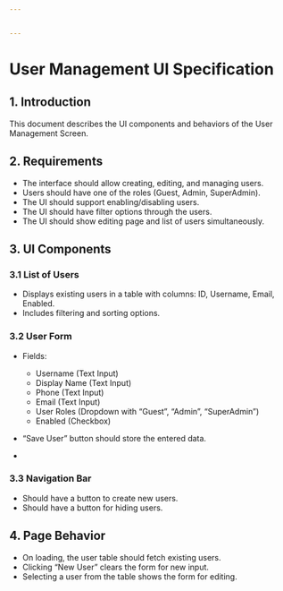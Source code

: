 ```yaml
---


---
```


<h1 id="user-management-ui-specification">User Management UI Specification</h1>
<h2 id="introduction">1. Introduction</h2>
<p>This document describes the UI components and behaviors of the User Management Screen.</p>
<h2 id="requirements">2. Requirements</h2>
<ul>
<li>The interface should allow creating, editing, and managing users.</li>
<li>Users should have one of the roles (Guest, Admin, SuperAdmin).</li>
<li>The UI should support enabling/disabling users.</li>
<li>The UI should have filter options through the users.</li>
<li>The UI should show editing page and list of users simultaneously.</li>
</ul>
<h2 id="ui-components">3. UI Components</h2>
<h3 id="list-of-users">3.1  List of Users</h3>
<ul>
<li>Displays existing users in a table with columns: ID, Username, Email, Enabled.</li>
<li>Includes filtering and sorting options.</li>
</ul>
<h3 id="user-form">3.2 User Form</h3>
<ul>
<li>
<p>Fields:</p>
<ul>
<li>Username (Text Input)</li>
<li>Display Name (Text Input)</li>
<li>Phone (Text Input)</li>
<li>Email (Text Input)</li>
<li>User Roles (Dropdown with “Guest”, “Admin”, “SuperAdmin”)</li>
<li>Enabled (Checkbox)</li>
</ul>
</li>
<li>
<p>“Save User” button should store the entered data.</p>
</li>
<li></li>
</ul>
<h3 id="navigation-bar">3.3 Navigation Bar</h3>
<ul>
<li>Should have a button to create new users.</li>
<li>Should have a button for hiding users.</li>
</ul>
<h2 id="page-behavior">4. Page Behavior</h2>
<ul>
<li>On loading, the user table should fetch existing users.</li>
<li>Clicking “New User” clears the form for new input.</li>
<li>Selecting a user from the table shows the form for editing.</li>
</ul>

